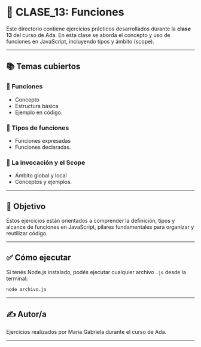 # 📁 CLASE_13: Funciones

Este directorio contiene ejercicios prácticos desarrollados durante la **clase 13** del curso de Ada. En esta clase se aborda el concepto y uso de funciones en JavaScript, incluyendo tipos y ámbito (scope).

---

## 📚 Temas cubiertos

### 🔹 Funciones
- Concepto  
- Estructura básica  
- Ejemplo en código.

### 🔹 Tipos de funciones
- Funciones expresadas  
- Funciones declaradas.

### 🔹 La invocación y el Scope
- Ámbito global y local  
- Conceptos y ejemplos.

---

## 🧠 Objetivo

Estos ejercicios están orientados a comprender la definición, tipos y alcance de funciones en JavaScript, pilares fundamentales para organizar y reutilizar código.

---

## ✅ Cómo ejecutar

Si tenés Node.js instalado, podés ejecutar cualquier archivo `.js` desde la terminal:

```bash
node archivo.js
```

---

## ✍️ Autor/a

Ejercicios realizados por Maria Gabriela durante el curso de Ada.

---
